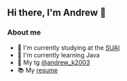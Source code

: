## Hi there, I'm Andrew 👋
### About me
- 🔭 I'm currently studying at the [SUAI](https://guap.ru/en)
- 🌱 I'm currently learning Java
- 💬 My tg [@andrew_k2003](https://t.me/andrew_k2003)
- 📚 My [resume](https://disk.yandex.ru/i/m52YlT-ZQhL0IQ)
<!--
**AndrewLoshadaka/AndrewLoshadaka** is a ✨ _special_ ✨ repository because its `README.md` (this file) appears on your GitHub profile.

Here are some ideas to get you started:

- 🔭 I’m currently working on ...
- 🌱 I’m currently learning ...
- 👯 I’m looking to collaborate on ...
- 🤔 I’m looking for help with ...
- 💬 Ask me about ...
- 📫 How to reach me: ...
- 😄 Pronouns: ...
- ⚡ Fun fact: ...
-->
